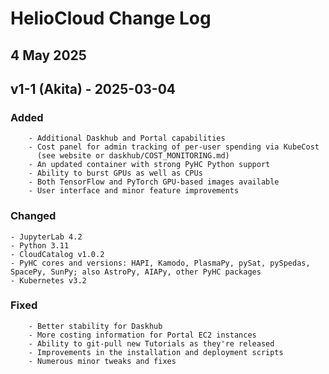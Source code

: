 # HelioCloud Change Log
## 4 May 2025

## v1-1 (Akita) - 2025-03-04

### Added
        - Additional Daskhub and Portal capabilities
        - Cost panel for admin tracking of per-user spending via KubeCost
          (see website or daskhub/COST_MONITORING.md)
        - An updated container with strong PyHC	Python support
        - Ability to burst GPUs as well as CPUs
        - Both TensorFlow and PyTorch GPU-based images available
        - User interface and minor feature improvements


### Changed
	- JupyterLab 4.2
	- Python 3.11
	- CloudCatalog v1.0.2
	- PyHC cores and versions: HAPI, Kamodo, PlasmaPy, pySat, pySpedas, SpacePy, SunPy; also AstroPy, AIAPy, other PyHC packages
	- Kubernetes v3.2

### Fixed
        - Better stability for Daskhub
        - More costing information for Portal EC2 instances
        - Ability to git-pull new Tutorials as they're released
        - Improvements in the installation and deployment scripts
        - Numerous minor tweaks and fixes

	
